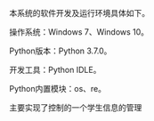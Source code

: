 本系统的软件开发及运行环境具体如下。

操作系统：Windows 7、Windows 10。

 Python版本：Python 3.7.0。

开发工具：Python IDLE。

Python内置模块：os、re。

主要实现了控制的一个学生信息的管理